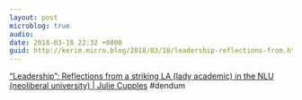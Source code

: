```yaml
---
layout: post
microblog: true
audio: 
date: 2018-03-18 22:32 +0800
guid: http://kerim.micro.blog/2018/03/18/leadership-reflections-from.html
---
```

[“Leadership”: Reflections from a striking LA (lady academic) in the NLU (neoliberal university) | Julie Cupples](https://juliecupples.wordpress.com/2018/03/17/leadership-reflections-from-a-striking-la-lady-academic-in-the-nlu-neoliberal-university/) #dendum

